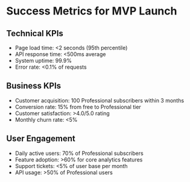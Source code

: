 # Success Metrics for MVP Launch

## Technical KPIs
- Page load time: <2 seconds (95th percentile)
- API response time: <500ms average
- System uptime: 99.9%
- Error rate: <0.1% of requests

## Business KPIs
- Customer acquisition: 100 Professional subscribers within 3 months
- Conversion rate: 15% from free to Professional tier
- Customer satisfaction: >4.0/5.0 rating
- Monthly churn rate: <5%

## User Engagement
- Daily active users: 70% of Professional subscribers
- Feature adoption: >60% for core analytics features
- Support tickets: <5% of user base per month
- API usage: >50% of Professional users
